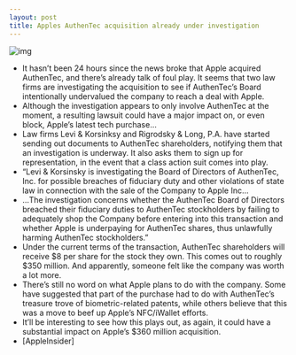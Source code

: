 ```yaml
---
layout: post
title: Apples AuthenTec acquisition already under investigation
---
```

![img](http://media.idownloadblog.com/wp-content/uploads/2012/07/authentec-logo-0727.jpg)
* It hasn’t been 24 hours since the news broke that Apple acquired AuthenTec, and there’s already talk of foul play. It seems that two law firms are investigating the acquisition to see if AuthenTec’s Board intentionally undervalued the company to reach a deal with Apple.
* Although the investigation appears to only involve AuthenTec at the moment, a resulting lawsuit could have a major impact on, or even block, Apple’s latest tech purchase…
* Law firms Levi & Korsinksy and Rigrodsky & Long, P.A. have started sending out documents to AuthenTec shareholders, notifying them that an investigation is underway. It also asks them to sign up for representation, in the event that a class action suit comes into play.
* “Levi & Korsinsky is investigating the Board of Directors of AuthenTec, Inc. for possible breaches of fiduciary duty and other violations of state law in connection with the sale of the Company to Apple Inc…
* …The investigation concerns whether the AuthenTec Board of Directors breached their fiduciary duties to AuthenTec stockholders by failing to adequately shop the Company before entering into this transaction and whether Apple is underpaying for AuthenTec shares, thus unlawfully harming AuthenTec stockholders.”
* Under the current terms of the transaction, AuthenTec shareholders will receive $8 per share for the stock they own. This comes out to roughly $350 million. And apparently, someone felt like the company was worth a lot more.
* There’s still no word on what Apple plans to do with the company. Some have suggested that part of the purchase had to do with AuthenTec’s treasure trove of biometric-related patents, while others believe that this was a move to beef up Apple’s NFC/iWallet efforts.
* It’ll be interesting to see how this plays out, as again, it could have a substantial impact on Apple’s $360 million acquisition.
* [AppleInsider]

